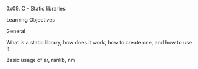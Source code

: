0x09. C - Static libraries

Learning Objectives

General



What is a static library, how does it work, how to create one, and how to use it

Basic usage of ar, ranlib, nm
